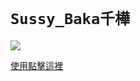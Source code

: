 # `Sussy_Baka千樺`
<div>
<img src="https://upload.cc/i1/2022/12/30/fWuj7D.png">
</div>

[使用點擊這裡](https://liff.line.me/1645278921-kWRPP32q/?accountId=616efcjb)
